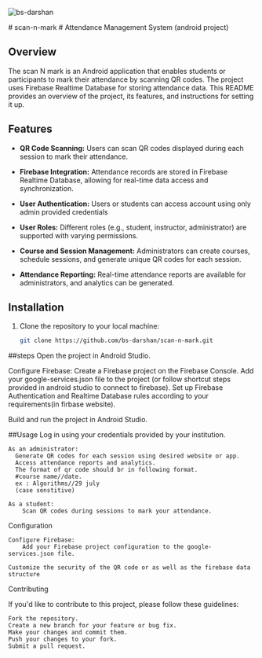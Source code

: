 <p align="left"> <img src="https://komarev.com/ghpvc/?username=bs-darshan&label=Profile%20views&color=0e75b6&style=flat" alt="bs-darshan" /> </p>
# scan-n-mark
# Attendance Management System (android project) 

## Overview

The scan N mark is an Android application that enables students or participants to mark their attendance by scanning QR codes. The project uses Firebase Realtime Database for storing attendance data. This README provides an overview of the project, its features, and instructions for setting it up.

## Features

- **QR Code Scanning:** Users can scan QR codes displayed during each session to mark their attendance.

- **Firebase Integration:** Attendance records are stored in Firebase Realtime Database, allowing for real-time data access and synchronization.

- **User Authentication:** Users or students can access account using only admin provided credentials

- **User Roles:** Different roles (e.g., student, instructor, administrator) are supported with varying permissions.

- **Course and Session Management:** Administrators can create courses, schedule sessions, and generate unique QR codes for each session.

- **Attendance Reporting:** Real-time attendance reports are available for administrators, and analytics can be generated.

## Installation

1. Clone the repository to your local machine:

   ```bash
   git clone https://github.com/bs-darshan/scan-n-mark.git

##steps
Open the project in Android Studio.

   Configure Firebase:
        Create a Firebase project on the Firebase Console.
        Add your google-services.json file to the project (or follow shortcut steps provided in android studio to connect to firebase).
        Set up Firebase Authentication and Realtime Database rules according to your requirements(in firbase website).

   Build and run the project in Android Studio.

##Usage
    Log in using your credentials provided by your institution.

    As an administrator:
      Generate QR codes for each session using desired website or app.
      Access attendance reports and analytics.
      The format of qr code should br in following format.
      #course name//date.
      ex : Algorithms//29 july
      (case senstitive)

    As a student:
        Scan QR codes during sessions to mark your attendance.

Configuration

    Configure Firebase:
        Add your Firebase project configuration to the google-services.json file.

    Customize the security of the QR code or as well as the firebase data structure

Contributing

If you'd like to contribute to this project, please follow these guidelines:

    Fork the repository.
    Create a new branch for your feature or bug fix.
    Make your changes and commit them.
    Push your changes to your fork.
    Submit a pull request.

